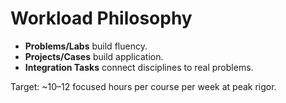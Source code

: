 # Workload Philosophy

- **Problems/Labs** build fluency.
- **Projects/Cases** build application.
- **Integration Tasks** connect disciplines to real problems.

Target: ~10–12 focused hours per course per week at peak rigor.
